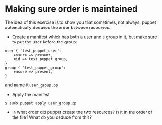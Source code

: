 Making sure order is maintained
===============================

The idea of this exercise is to show you that sometimes, not always, puppet
automatically deduces the order between resources.

* Create a manifest which has both a user and a group in it, but make sure
to put the user before the group:

```puppet
user { 'test_puppet_user':
	ensure => present,
	uid => test_puppet_group,
}
group { 'test_puppet_group':
	ensure => present,
}
```

and name it `user_group.pp`

* Apply the manifest

```shell
$ sudo puppet apply user_group.pp
```

* In what order did puppet create the two resources? Is it in the order of the file? What do you deduce from this?
